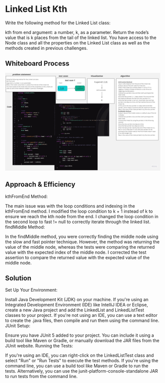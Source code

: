 # Linked List Kth
<!-- Description of the challenge -->
Write the following method for the Linked List class:

kth from end
argument: a number, k, as a parameter.
Return the node’s value that is k places from the tail of the linked list.
You have access to the Node class and all the properties on the Linked List class as well as the methods created in previous challenges.

## Whiteboard Process
<!-- Embedded whiteboard image -->
![kthlinkedlist.jpg](kthlinkedlist.jpg)

## Approach & Efficiency
<!-- What approach did you take? Why? What is the Big O space/time for this approach? -->
kthFromEnd Method:

The main issue was with the loop conditions and indexing in the kthFromEnd method.
I modified the loop condition to k + 1 instead of k to ensure we reach the kth node from the end.
I changed the loop condition in the second loop to fast != null to correctly iterate through the linked list.
findMiddle Method:

In the findMiddle method, you were correctly finding the middle node using the slow and fast pointer technique.
However, the method was returning the value of the middle node, whereas the tests were comparing the returned value with the expected index of the middle node. 
I corrected the test assertion to compare the returned value with the expected value of the middle node.
## Solution
<!-- Show how to run your code, and examples of it in action -->
Set Up Your Environment:

Install Java Development Kit (JDK) on your machine.
If you're using an Integrated Development Environment (IDE) like IntelliJ IDEA or Eclipse, create a new Java project and add the LinkedList and LinkedListTest classes to your project.
If you're not using an IDE, you can use a text editor to create the .java files, then compile and run them using the command line.
JUnit Setup:

Ensure you have JUnit 5 added to your project. You can include it using a build tool like Maven or Gradle, or manually download the JAR files from the JUnit website.
Running the Tests:

If you're using an IDE, you can right-click on the LinkedListTest class and select "Run" or "Run Tests" to execute the test methods.
If you're using the command line, you can use a build tool like Maven or Gradle to run the tests. Alternatively, you can use the junit-platform-console-standalone JAR to run tests from the command line.